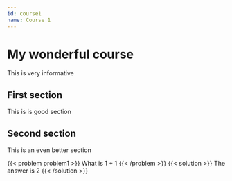 ```yaml
---
id: course1
name: Course 1
---
```


# My wonderful course

This is very informative

## First section

This is is good section

## Second section

This is an even better section

{{< problem problem1 >}}
What is 1 + 1
{{< /problem >}}
{{< solution >}}
The answer is 2
{{< /solution >}}
